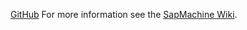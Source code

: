 [GitHub](%%GITHUB-REPO%%/issues)
For more information see the [SapMachine Wiki](%%GITHUB-REPO%%/wiki).
